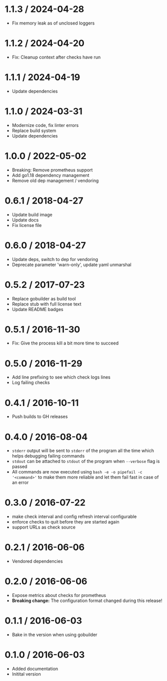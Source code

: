 # 1.1.3 / 2024-04-28

  * Fix memory leak as of unclosed loggers

# 1.1.2 / 2024-04-20

  * Fix: Cleanup context after checks have run

# 1.1.1 / 2024-04-19

  * Update dependencies

# 1.1.0 / 2024-03-31

  * Modernize code, fix linter errors
  * Replace build system
  * Update dependencies

# 1.0.0 / 2022-05-02

  * Breaking: Remove prometheus support
  * Add go1.18 dependency management
  * Remove old dep management / vendoring

# 0.6.1 / 2018-04-27

  * Update build image
  * Update docs
  * Fix license file

# 0.6.0 / 2018-04-27

  * Update deps, switch to dep for vendoring
  * Deprecate parameter 'warn-only', update yaml unmarshal

# 0.5.2 / 2017-07-23

  * Replace gobuilder as build tool
  * Replace stub with full license text
  * Update README badges

# 0.5.1 / 2016-11-30

  * Fix: Give the process kill a bit more time to succeed

# 0.5.0 / 2016-11-29

  * Add line prefixing to see which check logs lines
  * Log failing checks

# 0.4.1 / 2016-10-11

  * Push builds to GH releases

# 0.4.0 / 2016-08-04

  * `stderr` output will be sent to `stderr` of the program all the time which helps debugging failing commands
  * `stdout` can be attached to `stdout` of the program when `--verbose` flag is passed
  * All commands are now executed using `bash -e -o pipefail -c '<command>'` to make them more reliable and let them fail fast in case of an error

# 0.3.0 / 2016-07-22

  * make check interval and config refresh interval configurable
  * enforce checks to quit before they are started again
  * support URLs as check source

# 0.2.1 / 2016-06-06

  * Vendored dependencies

# 0.2.0 / 2016-06-06

  * Expose metrics about checks for prometheus
  * **Breaking change:** The configuration format changed during this release!

# 0.1.1 / 2016-06-03

  * Bake in the version when using gobuilder

# 0.1.0 / 2016-06-03

  * Added documentation
  * Initital version
